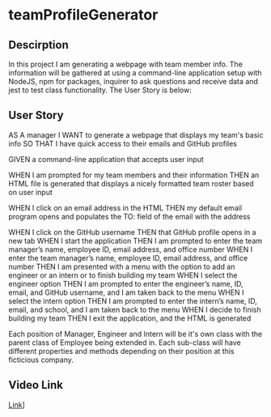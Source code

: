 # teamProfileGenerator

## Descirption
In this project I am generating a webpage with team member info. The information will be gathered at using a command-line application setup with NodeJS,
npm for packages, inquirer to ask questions and receive data and jest to test class functionality. The User Story is below:

## User Story
AS A manager
I WANT to generate a webpage that displays my team's basic info
SO THAT I have quick access to their emails and GitHub profiles

GIVEN a command-line application that accepts user input

WHEN I am prompted for my team members and their information
THEN an HTML file is generated that displays a nicely formatted team roster based on user input

WHEN I click on an email address in the HTML
THEN my default email program opens and populates the TO: field of the email with the address

WHEN I click on the GitHub username
THEN that GitHub profile opens in a new tab
WHEN I start the application
THEN I am prompted to enter the team manager’s name, employee ID, email address, and office number
WHEN I enter the team manager’s name, employee ID, email address, and office number
THEN I am presented with a menu with the option to add an engineer or an intern or to finish building my team
WHEN I select the engineer option
THEN I am prompted to enter the engineer’s name, ID, email, and GitHub username, and I am taken back to the menu
WHEN I select the intern option
THEN I am prompted to enter the intern’s name, ID, email, and school, and I am taken back to the menu
WHEN I decide to finish building my team
THEN I exit the application, and the HTML is generated


Each position of Manager, Engineer and Intern will be it's own class with the parent class of Employee being extended in. Each sub-class will have different
properties and methods depending on their position at this ficticious company.

## Video Link

[Link](https://watch.screencastify.com/v/UzcU8rpwL85zPRIeteIl)]